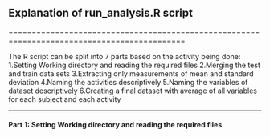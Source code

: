 ## Explanation of run_analysis.R script
============================================================================================

The R script can be split into 7 parts based on the activity being done:
1.Setting Working directory and reading the required files
2.Merging the test and train data sets
3.Extracting only measurements of mean and standard deviation
4.Naming the activities descriptively
5.Naming the variables of dataset descriptively
6.Creating a final dataset with average of all variables for each subject and each activity

--------------------------------------------------------------------------------------------
#### Part 1: Setting Working directory and reading the required files
